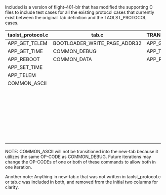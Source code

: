 Included is a version of flight-401-blr that has modified the supporting C files to include test cases for all the existing protocol cases that currently exist between the original Tab definition and the TAOLST_PROTOCOL cases.

| taolst_protocol.c | tab.c                        | TRANSITIONING | new-tab.c                    |
|-------------------|------------------------------|---------------|------------------------------|
| APP_GET_TELEM     | BOOTLOADER_WRITE_PAGE_ADDR32 | APP_GET_TELEM | BOOTLOADER_ACK               |
| APP_GET_TIME      | COMMON_DEBUG                 | APP_TELEM     | BOOTLOADER_ERASE             |
| APP_REBOOT        | COMMON_DATA                  | APP_REBOOT    | BOOTLOADER_NACK              |
| APP_SET_TIME      |                              |               | BOOTLOADER_PING              |
| APP_TELEM         |                              |               | BOOTLOADER_WRITE_PAGE        |
| COMMON_ASCII      |                              |               | BOOTLOADER_JUMP              |
|                   |                              |               | COMMON_ACK                   |
|                   |                              |               | COMMON_NACK                  |
|                   |                              |               | BOOTLOADER_WRITE_PAGE_ADDR32 |
|                   |                              |               | COMMON_DEBUG                 |
|                   |                              |               | COMMON_DATA                  |
|                   |                              |               | APP_SET_TIME                 |
|                   |                              |               | APP_GET_TIME                 |

NOTE: COMMON_ASCII will not be transitioned into the new-tab because it utilizes the same OP-CODE as COMMON_DEBUG. Future iterations may change the OP-CODEs of one or both of these commands to allow both in one iteration.

Another note: Anything in new-tab.c that was not written in taolst_protocol.c or tab.c was included in both, and removed from the initial two columns for clarity.
